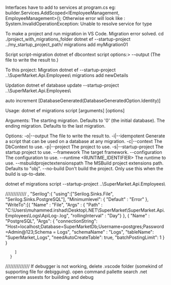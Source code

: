 Interfaces have to add to services at program.cs eg:
  builder.Services.AddScoped<IEmployeeManagement, EmployeeManagement>(); 
  Otherwise error will look like : System.InvalidOperationException: Unable to resolve service for type



To make a project and run migration in VS Code. Migration error solved.
  cd ./project_with_migrations_folder
  dotnet ef --startup-project ../my_startup_project_path/ migrations add myMigration01


Script
script-migration
  dotnet ef dbcontext script
    options:> --output <FILE> (The file to write the result to.)


To this project:
Migration
dotnet ef --startup-project ..\SuperMarket.Api.Employees\ migrations add newDetails

Updation
dotnet ef database update --startup-project ..\SuperMarket.Api.Employees\


auto increment
    [DatabaseGenerated(DatabaseGeneratedOption.Identity)]

Usage: dotnet ef migrations script [arguments] [options]

Arguments:
  <FROM>  The starting migration. Defaults to '0' (the initial database).
  <TO>    The ending migration. Defaults to the last migration.

Options:
  -o|--output <FILE>                     The file to write the result to.
  -i|--idempotent                        Generate a script that can be used on a
 database at any migration.
  -c|--context <DBCONTEXT>               The DbContext to use.
  -p|--project <PROJECT>                 The project to use.
  -s|--startup-project <PROJECT>         The startup project to use.
  --framework <FRAMEWORK>                The target framework.
  --configuration <CONFIGURATION>        The configuration to use.
  --runtime <RUNTIME_IDENTIFIER>         The runtime to use.
  --msbuildprojectextensionspath <PATH>  The MSBuild project extensions path. Defaults to "obj".
  --no-build                             Don't build the project. Only use this 
                                         when the build is up-to-date.

dotnet ef migrations script --startup-project ..\SuperMarket.Api.Employees\




/////////////
,
  "Serilog":{
    "using":["Serilog.Sinks.File",
    "Serilog.Sinks.PostgreSQL"],
    "Minimumlevel": {
      "Default" : "Error"
    },
    "WriteTo":[{
      "Name" : "File",
      "Args" : {
        "Path" : "C:\\Users\\muhammed.irshad\\Desktop\\.NET\\SuperMarket\\SuperMarket.Api.Employees\\Logs\\ApiLog-.log",
        "rollingInterval" : "Day"}
      },
      {
        "Name" : "PostgreSQL",
        "Args": {
          "connectionString": "Host=localhost;Database=SuperMarketDb;Username=postgres;Password=Admin@123;Schema = Logs",
          "schemaName" : "Logs",
          "tableName": "SuperMarket_Logs",
          "needAutoCreateTable": true,
          "batchPostingLimit": 1 
        }
      }     
          
        ]
      }

///////////////
If debugger is not working, delete  .vscode folder (somekind of supporting file for debigguing). open command pallette search .net generrate assests for buiilding and debug
